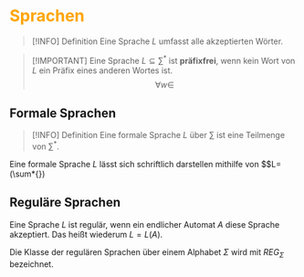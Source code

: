 # <font color = "orange">Sprachen</font>

>[!INFO] Definition
>Eine Sprache $L$ umfasst alle akzeptierten Wörter.

>[!IMPORTANT] Eine Sprache $L \subseteq \sum^*$ ist **präfixfrei**, wenn kein Wort von $L$ ein Präfix eines anderen Wortes ist.
>$$
>\forall w \in 
>$$

## Formale Sprachen
>[!INFO] Definition
>Eine formale Sprache $L$ über $\sum$ ist eine Teilmenge von $\sum^*$.

Eine formale Sprache $L$ lässt sich schriftlich darstellen mithilfe von $$L=(\sum*\{\})

## Reguläre Sprachen
Eine Sprache $L$ ist regulär, wenn ein endlicher Automat $A$ diese Sprache akzeptiert. Das heißt wiederum $L=L(A)$.

Die Klasse der regulären Sprachen über einem Alphabet $\Sigma$ wird mit $REG_\Sigma$ bezeichnet. 